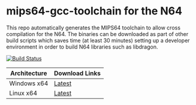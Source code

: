 # mips64-gcc-toolchain for the N64

This repo automatically generates the MIPS64 toolchain to allow cross compilation for the N64. 
The binaries can be downloaded as part of other build scripts which saves time (at least 30 minutes) setting up a developer environment in order to build N64 libraries such as libdragon.

[![Build Status](https://dev.azure.com/n64-tools/N64-Tools/_apis/build/status/N64-tools.mips64-gcc-toolchain)](https://dev.azure.com/n64-tools/N64-Tools/_build/latest?definitionId=1)


Architecture | Download Links
--- | --- 
Windows x64 | [Latest](https://n64tools.blob.core.windows.net/binaries/N64-tools/mips64-gcc-toolchain/master/latest/gcc-toolchain-mips64-win64.zip)
Linux x64 | [Latest](https://n64tools.blob.core.windows.net/binaries/N64-tools/mips64-gcc-toolchain/master/latest/gcc-toolchain-mips64-linux64.zip)